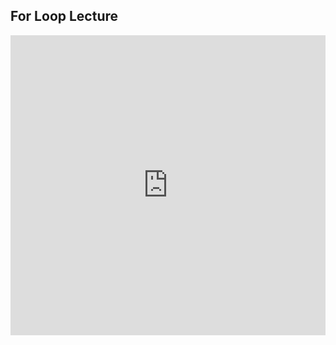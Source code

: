 ## For Loop Lecture

<iframe src="https://player.vimeo.com/video/207694252" width="100%" height="480" frameborder="0" webkitallowfullscreen mozallowfullscreen allowfullscreen></iframe>
